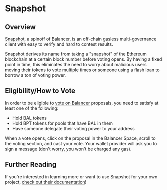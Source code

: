 # Snapshot

## Overview

[Snapshot](https://snapshot.org/#/), a spinoff of Balancer, is an off-chain gasless multi-governance client with easy to verify and hard to contest results.

Snapshot derives its name from taking a "snapshot" of the Ethereum blockchain at a certain block number before voting opens. By having a fixed point in time, this eliminates the need to worry about malicious users moving their tokens to vote multiple times or someone using a flash loan to borrow a ton of voting power.&#x20;

## Eligibility/How to Vote

In order to be eligible to [vote on Balancer](https://snapshot.org/#/balancer) proposals, you need to satisfy at least one of the following:

* Hold BAL tokens
* Hold BPT tokens for pools that have BAL in them
* Have someone delegate their voting power to your address

When a vote opens, click on the proposal in the Balancer Space, scroll to the voting section, and cast your vote. Your wallet provider will ask you to sign a message (don't worry, you won't be charged any gas).&#x20;

## Further Reading

If you're interested in learning more or want to use Snapshot for your own project, [check out their documentation](https://docs.snapshot.org/)!
